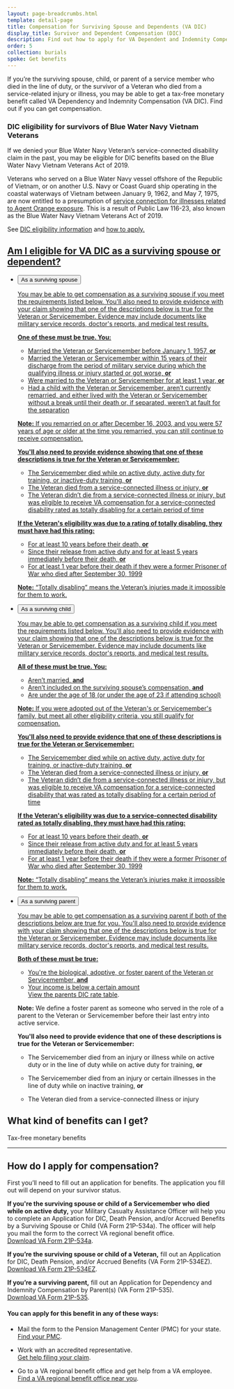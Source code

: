 ```yaml
---
layout: page-breadcrumbs.html
template: detail-page
title: Compensation for Surviving Spouse and Dependents (VA DIC)
display_title: Survivor and Dependent Compensation (DIC)
description: Find out how to apply for VA Dependent and Indemnity Compensation (VA DIC). These VA benefits for spouses, children, and parents of Veterans and Servicemembers who died in the line of duty or from a service-related injury or illness give a tax-free monthly payment to eligible survivors.
order: 5
collection: burials
spoke: Get benefits
---
```


<div class="va-introtext">

If you’re the surviving spouse, child, or parent of a service member who died in the line of duty, or the survivor of a Veteran who died from a service-related injury or illness, you may be able to get a tax-free monetary benefit called VA Dependency and Indemnity Compensation (VA DIC). Find out if you can get compensation.

</div>

<div class="usa-alert usa-alert-info">
  <div class="usa-alert-body">
    <h3 class="usa-alert-heading">DIC eligibility for survivors of Blue Water Navy Vietnam Veterans</h3>
    <p>If we denied your Blue Water Navy Veteran’s service-connected disability claim in the past, you may be eligible for DIC benefits based on the Blue Water Navy Vietnam Veterans Act of 2019.</p>
    <p>Veterans who served on a Blue Water Navy vessel offshore of the Republic of Vietnam, or on another U.S. Navy or Coast Guard ship operating in the coastal waterways of Vietnam between January 9, 1962, and May 7, 1975, are now entitled to a presumption of <a href="/disability/eligibility/hazardous-materials-exposure/agent-orange/navy-coast-guard-ships-vietnam/">service connection for illnesses related to Agent Orange exposure</a>. This is a result of Public Law 116-23, also known as the Blue Water Navy Vietnam Veterans Act of 2019.</p>
<p>See <a href="#DIC-eligibility">DIC eligibility information</a> and <a href="#how-to-apply">how to apply. 
  </div>
</div>

<span id="DIC-eligibility"></span>
## Am I eligible for VA DIC as a surviving spouse or dependent?

<ul class="usa-accordion">
<li>
<button class="usa-button-unstyled usa-accordion-button" aria-controls="VA-burials-survivor-spouse">As a surviving spouse</button>
<div id="VA-burials-survivor-spouse" class="usa-accordion-content">

You may be able to get compensation as a surviving spouse if you meet the requirements listed below. You'll also need to provide evidence with your claim showing that one of the descriptions below is true for the Veteran or Servicemember. Evidence may include documents like military service records, doctor's reports, and medical test results. 

**One of these must be true. You:**
- Married the Veteran or Servicemember before January 1, 1957, **or**
- Married the Veteran or Servicemember within 15 years of their discharge from the period of military service during which the qualifying illness or injury started or got worse, **or**
- Were married to the Veteran or Servicemember for at least 1 year, **or**
- Had a child with the Veteran or Servicemember, aren’t currently remarried, and either lived with the Veteran or Servicemember without a break until their death or, if separated, weren’t at fault for the separation

**Note:** If you remarried on or after December 16, 2003, and you were 57 years of age or older at the time you remarried, you can still continue to receive compensation.

**You'll also need to provide evidence showing that one of these descriptions is true for the Veteran or Servicemember:**
- The Servicemember died while on active duty, active duty for training, or inactive-duty training, **or**
- The Veteran died from a service-connected illness or injury, **or**
- The Veteran didn’t die from a service-connected illness or injury, but was eligible to receive VA compensation for a service-connected disability rated as totally disabling for a certain period of time

**If the Veteran's eligibility was due to a rating of totally disabling, they must have had this rating:**
- For at least 10 years before their death, **or**
- Since their release from active duty and for at least 5 years immediately before their death, **or**
- For at least 1 year before their death if they were a former Prisoner of War who died after September 30, 1999

**Note:** “Totally disabling” means the Veteran’s injuries made it impossible for them to work.

</div>
</li>
<li>
<button class="usa-button-unstyled usa-accordion-button" aria-controls="VA-burials-survivor-child">As a surviving child</button>
<div id="VA-burials-survivor-child" class="usa-accordion-content">

You may be able to get compensation as a surviving child if you meet the requirements listed below. You'll also need to provide evidence with your claim showing that one of the descriptions below is true for the Veteran or Servicemember. Evidence may include documents like military service records, doctor's reports, and medical test results.

**All of these must be true. You:**
- Aren’t married, **and**
- Aren’t included on the surviving spouse’s compensation, **and**
- Are under the age of 18 (or under the age of 23 if attending school)

**Note:** If you were adopted out of the Veteran's or Servicemember's family, but meet all other eligibility criteria, you still qualify for compensation.

**You'll also need to provide evidence that one of these descriptions is true for the Veteran or Servicemember:**
- The Servicemember died while on active duty, active duty for training, or inactive-duty training, **or**
- The Veteran died from a service-connected illness or injury, **or**
- The Veteran didn’t die from a service-connected illness or injury, but was eligible to receive VA compensation for a service-connected disability that was rated as totally disabling for a certain period of time

**If the Veteran's eligibility was due to a service-connected disability rated as totally disabling, they must have had this rating:**
- For at least 10 years before their death, **or**
- Since their release from active duty and for at least 5 years immediately before their death, **or**
- For at least 1 year before their death if they were a former Prisoner of War who died after September 30, 1999

**Note:** “Totally disabling” means the Veteran’s injuries make it impossible for them to work.
</div>

</li>
<li>
<button class="usa-button-unstyled usa-accordion-button" aria-controls="VA-burials-survivor-parent">As a surviving parent</button>
<div id="VA-burials-survivor-parent" class="usa-accordion-content">

You may be able to get compensation as a surviving parent if both of the descriptions below are true for you. You'll also need to provide evidence with your claim showing that one of the descriptions below is true for the Veteran or Servicemember. Evidence may include documents like military service records, doctor's reports, and medical test results.

**Both of these must be true:**
- You're the biological, adoptive, or foster parent of the Veteran or Servicemember, **and**
- Your income is below a certain amount <br>
[View the parents DIC rate table]( https://benefits.va.gov/Pension/current_rates_Parents_DIC_pen.asp).

**Note:** We define a foster parent as someone who served in the role of a parent to the Veteran or Servicemember before their last entry into active service.

**You'll also need to provide evidence that one of these descriptions is true for the Veteran or Servicemember:**
- The Servicemember died from an injury or illness while on active duty or in the line of duty while on active duty for training, **or**
- The Servicemember died from an injury or certain illnesses in the line of duty while on inactive training, **or**
- The Veteran died from a service-connected illness or injury

  </div>
  </li>
 </ul>

## What kind of benefits can I get?

Tax-free monetary benefits

-------------------------------------
<span id="how-to-apply"></span>
## How do I apply for compensation?

First you’ll need to fill out an application for benefits. The application you fill out will depend on your survivor status.

**If you're the surviving spouse or child of a Servicemember who died while on active duty,** your Military Casualty Assistance Officer will help you to complete an Application for DIC, Death Pension, and/or Accrued Benefits by a Surviving Spouse or Child (VA Form 21P-534a). The officer will help you mail the form to the correct VA regional benefit office.<br>
[Download VA Form 21P-534a](https://www.vba.va.gov/pubs/forms/VBA-21P-534a-ARE.pdf).

**If you’re the surviving spouse or child of a Veteran,** fill out an Application for DIC, Death Pension, and/or Accrued Benefits (VA Form 21P-534EZ). <br>
[Download VA Form 21P-534EZ](https://www.vba.va.gov/pubs/forms/VBA-21P-534EZ-ARE.pdf).

**If you’re a surviving parent,** fill out an Application for Dependency and Indemnity Compensation by Parent(s) (VA Form 21P-535). <br>
[Download VA Form 21P-535](https://www.vba.va.gov/pubs/forms/VBA-21P-535-ARE.pdf).

#### You can apply for this benefit in any of these ways:

- Mail the form to the Pension Management Center (PMC) for your state. <br>
[Find your PMC](/pension/pension-management-centers/).

- Work with an accredited representative. <br>
[Get help filing your claim](/disability/get-help-filing-claim/).

- Go to a VA regional benefit office and get help from a VA employee. <br>
[Find a VA regional benefit office near you](/find-locations/?facilityType=benefits).
